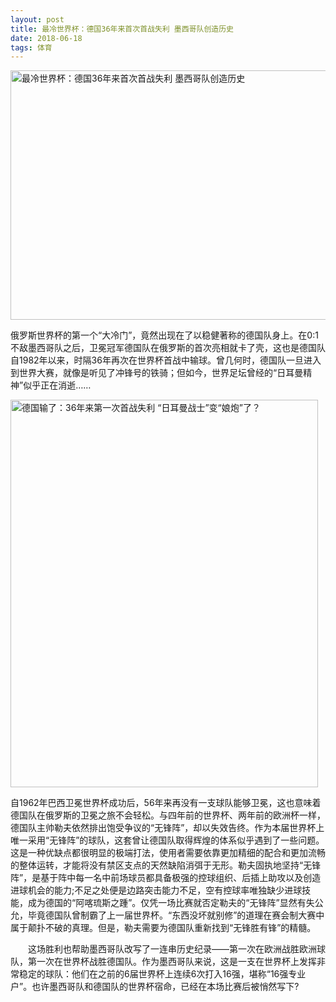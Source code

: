 ```yaml
---
layout: post
title: 最冷世界杯：德国36年来首次首战失利 墨西哥队创造历史
date: 2018-06-18 
tags: 体育    
---
```


  <img alt="最冷世界杯：德国36年来首次首战失利 墨西哥队创造历史" src="http://img01.e23.cn/2018/0618/20180618122922299.jpg" style="width: 600px; height: 399px;">
  
  俄罗斯世界杯的第一个“大冷门”，竟然出现在了以稳健著称的德国队身上。在0:1不敌墨西哥队之后，卫冕冠军德国队在俄罗斯的首次亮相就卡了壳，这也是德国队自1982年以来，时隔36年再次在世界杯首战中输球。曾几何时，德国队一旦进入到世界大赛，就像是听见了冲锋号的铁骑；但如今，世界足坛曾经的“日耳曼精神”似乎正在消逝……
  
  <img alt="德国输了：36年来第一次首战失利 “日耳曼战士”变“娘炮”了？" src="http://img01.e23.cn/2018/0618/20180618103740887.jpg" style="width: 492px; height: 620px;">
  
  自1962年巴西卫冕世界杯成功后，56年来再没有一支球队能够卫冕，这也意味着德国队在俄罗斯的卫冕之旅不会轻松。与四年前的世界杯、两年前的欧洲杯一样，德国队主帅勒夫依然排出饱受争议的“无锋阵”，却以失效告终。作为本届世界杯上唯一采用“无锋阵”的球队，这套曾让德国队取得辉煌的体系似乎遇到了一些问题。这是一种优缺点都很明显的极端打法，使用者需要依靠更加精细的配合和更加流畅的整体运转，才能将没有禁区支点的天然缺陷消弭于无形。勒夫固执地坚持“无锋阵”，是基于阵中每一名中前场球员都具备极强的控球组织、后插上助攻以及创造进球机会的能力;不足之处便是边路突击能力不足，空有控球率唯独缺少进球技能，成为德国的“阿喀琉斯之踵”。仅凭一场比赛就否定勒夫的“无锋阵”显然有失公允，毕竟德国队曾制霸了上一届世界杯。“东西没坏就别修”的道理在赛会制大赛中属于颠扑不破的真理。但是，勒夫需要为德国队重新找到“无锋胜有锋”的精髓。

　　这场胜利也帮助墨西哥队改写了一连串历史纪录——第一次在欧洲战胜欧洲球队，第一次在世界杯战胜德国队。作为墨西哥队来说，这是一支在世界杯上发挥非常稳定的球队：他们在之前的6届世界杯上连续6次打入16强，堪称“16强专业户”。也许墨西哥队和德国队的世界杯宿命，已经在本场比赛后被悄然写下?
